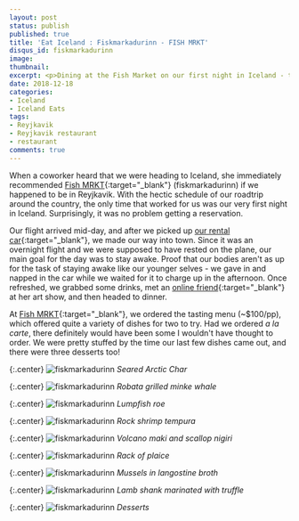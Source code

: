 ```yaml
---
layout: post
status: publish
published: true
title: 'Eat Iceland : Fiskmarkadurinn - FISH MRKT'
disqus_id: fiskmarkadurinn
image: 
thumbnail: 
excerpt: <p>Dining at the Fish Market on our first night in Iceland - the tasting menu was a fantastic way to experience the offerings of the restaurant.</p>
date: 2018-12-18
categories:
- Iceland
- Iceland Eats
tags:
- Reyjkavik
- Reyjkavik restaurant
- restaurant
comments: true
---
```

When a coworker heard that we were heading to Iceland, she immediately recommended [Fish MRKT](http://www.fiskmarkadurinn.is/){:target="_blank"} (fiskmarkadurinn) if we happened to be in Reyjkavik. With the hectic schedule of our roadtrip around the country, the only time that worked for us was our very first night in Iceland. Surprisingly, it was no problem getting a reservation.

Our flight arrived mid-day, and after we picked up [our rental car](/how-to-drive-around-iceland-in-ev){:target="_blank"}, we made our way into town. Since it was an overnight flight and we were supposed to have rested on the plane, our main goal for the day was to stay awake. Proof that our bodies aren't as up for the task of staying awake like our younger selves - we gave in and napped in the car while we waited for it to charge up in the afternoon. Once refreshed, we grabbed some drinks, met an [online friend](http://www.felineminne.com/){:target="_blank"} at her art show, and then headed to dinner.

At [Fish MRKT](http://www.fiskmarkadurinn.is/){:target="_blank"}, we ordered the tasting menu (~$100/pp), which offered quite a variety of dishes for two to try. Had we ordered _a la carte_, there definitely would have been some I wouldn't have thought to order. We were pretty stuffed by the time our last few dishes came out, and there were three desserts too! 

{:.center}
![fiskmarkadurinn](/assets/posts/2018-12-18/fiskmarkadurinn-1.jpg)
_Seared Arctic Char_

{:.center}
![fiskmarkadurinn](/assets/posts/2018-12-18/fiskmarkadurinn-2.jpg)
_Robata grilled minke whale_

{:.center}
![fiskmarkadurinn](/assets/posts/2018-12-18/fiskmarkadurinn-3.jpg)
_Lumpfish roe_

{:.center}
![fiskmarkadurinn](/assets/posts/2018-12-18/fiskmarkadurinn-4.jpg)
_Rock shrimp tempura_

{:.center}
![fiskmarkadurinn](/assets/posts/2018-12-18/fiskmarkadurinn-5.jpg)
_Volcano maki and scallop nigiri_

{:.center}
![fiskmarkadurinn](/assets/posts/2018-12-18/fiskmarkadurinn-6.jpg)
_Rack of plaice_

{:.center}
![fiskmarkadurinn](/assets/posts/2018-12-18/fiskmarkadurinn-7.jpg)
_Mussels in langostine broth_

{:.center}
![fiskmarkadurinn](/assets/posts/2018-12-18/fiskmarkadurinn-8.jpg)
_Lamb shank marinated with truffle_

{:.center}
![fiskmarkadurinn](/assets/posts/2018-12-18/fiskmarkadurinn-9.jpg)
_Desserts_